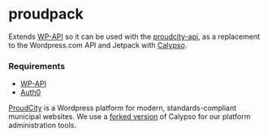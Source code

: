 # proudpack
Extends [WP-API](http://v2.wp-api.org/) so it can be used with the [proudcity-api](https://github.com/proudcity/wp-proudcity/proudcity-api), as a replacement to the Wordpress.com API and Jetpack with [Calypso](https://github.com/Automattic/wp-calypso/). 

### Requirements
* [WP-API](http://v2.wp-api.org/)
* [Auth0](https://wordpress.org/plugins/auth0)

[ProudCity](http://proudcity.com) is a Wordpress platform for modern, standards-compliant municipal websites.  We use a [forked version](https://github.com/proudcity/wp-calypso/) of Calypso for our platform administration tools.